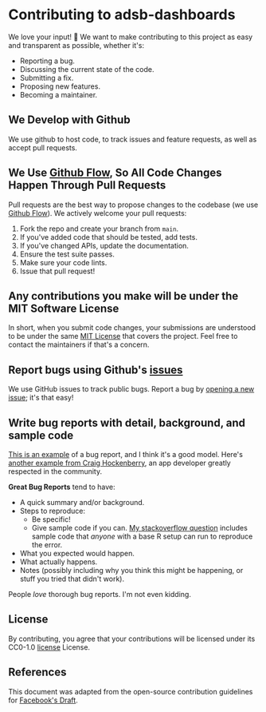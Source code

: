 # Contributing to adsb-dashboards

We love your input! 🚀 We want to make contributing to this project as easy and transparent as possible, whether it's:

- Reporting a bug.
- Discussing the current state of the code.
- Submitting a fix.
- Proposing new features.
- Becoming a maintainer.

## We Develop with Github

We use github to host code, to track issues and feature requests, as well as accept pull requests.

## We Use [Github Flow](https://guides.github.com/introduction/flow/index.html), So All Code Changes Happen Through Pull Requests

Pull requests are the best way to propose changes to the codebase (we use [Github Flow](https://docs.github.com/en/get-started/quickstart/github-flow)). We actively welcome your pull requests:

1. Fork the repo and create your branch from `main`.
2. If you've added code that should be tested, add tests.
3. If you've changed APIs, update the documentation.
4. Ensure the test suite passes.
5. Make sure your code lints.
6. Issue that pull request!

## Any contributions you make will be under the MIT Software License

In short, when you submit code changes, your submissions are understood to be under the same [MIT License](http://choosealicense.com/licenses/mit/) that covers the project. Feel free to contact the maintainers if that's a concern.

## Report bugs using Github's [issues](https://github.com/rickstaa/adsb-dashboards/issues)

We use GitHub issues to track public bugs. Report a bug by [opening a new issue](https://github.com/rickstaa/adsb-dashboards/issues/new/choose); it's that easy!

## Write bug reports with detail, background, and sample code

[This is an example](http://stackoverflow.com/q/12488905/180626) of a bug report, and I think it's a good model. Here's [another example from Craig Hockenberry](http://www.openradar.me/11905408), an app developer greatly respected in the community.

**Great Bug Reports** tend to have:

- A quick summary and/or background.
- Steps to reproduce:
  - Be specific!
  - Give sample code if you can. [My stackoverflow question](http://stackoverflow.com/q/12488905/180626) includes sample code that _anyone_ with a base R setup can run to reproduce the error.
- What you expected would happen.
- What actually happens.
- Notes (possibly including why you think this might be happening, or stuff you tried that didn't work).

People _love_ thorough bug reports. I'm not even kidding.

## License

By contributing, you agree that your contributions will be licensed under its  CC0-1.0 [license](LICENSE) License.

## References

This document was adapted from the open-source contribution guidelines for [Facebook's Draft](https://github.com/facebook/draft-js/blob/a9316a723f9e918afde44dea68b5f9f39b7d9b00/CONTRIBUTING.md).
